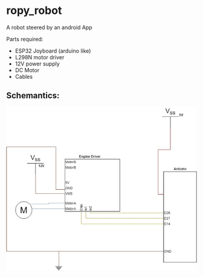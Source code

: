 # ropy_robot
A robot steered by an android App

Parts required:
- ESP32 Joyboard (arduino like)
- L298N motor driver
- 12V power supply
- DC Motor
- Cables


## Schemantics:

![schemantics](https://github.com/soma-web/ropy_robot/blob/master/Assets/Schematics.jpg?raw=true)
